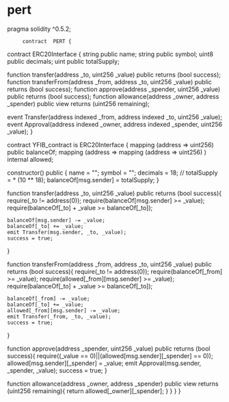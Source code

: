 # pert
pragma solidity ^0.5.2;

         contract  PERT {
contract ERC20Interface {
  string public name;
  string public symbol;
  uint8 public decimals;
  uint public totalSupply;

  function transfer(address _to, uint256 _value) public returns (bool success);
  function transferFrom(address _from, address _to, uint256 _value) public returns (bool success);
  function approve(address _spender, uint256 _value) public returns (bool success);
  function allowance(address _owner, address _spender) public view returns (uint256 remaining);

  event Transfer(address indexed _from, address indexed _to, uint256 _value);
  event Approval(address indexed _owner, address indexed _spender, uint256 _value);
}

contract YFIB_contract is ERC20Interface {
  mapping (address => uint256) public balanceOf;
  mapping (address => mapping (address => uint256) ) internal allowed;

  constructor() public {
    name = "";
    symbol = "";
    decimals = 18;
    //
     totalSupply = * (10 ** 18);
    balanceOf[msg.sender] = totalSupply;
  }

  function transfer(address _to, uint256 _value) public returns (bool success){
    require(_to != address(0));
    require(balanceOf[msg.sender] >= _value);
    require(balanceOf[_to] + _value >= balanceOf[_to]);

    balanceOf[msg.sender] -= _value;
    balanceOf[_to] += _value;
    emit Transfer(msg.sender, _to, _value);
    success = true;
  }

  function transferFrom(address _from, address _to, uint256 _value) public returns (bool success){
    require(_to != address(0));
    require(balanceOf[_from] >= _value);
    require(allowed[_from][msg.sender]  >= _value);
    require(balanceOf[_to] + _value >= balanceOf[_to]);

    balanceOf[_from] -= _value;
    balanceOf[_to] += _value;
    allowed[_from][msg.sender] -= _value;
    emit Transfer(_from, _to, _value);
    success = true;
  }

  function approve(address _spender, uint256 _value) public returns (bool success){
      require((_value == 0)||(allowed[msg.sender][_spender] == 0));
      allowed[msg.sender][_spender] = _value;
      emit Approval(msg.sender, _spender, _value);
      success = true;
  }

  function allowance(address _owner, address _spender) public view returns (uint256 remaining){
    return allowed[_owner][_spender];
  }
}
        }
    }
